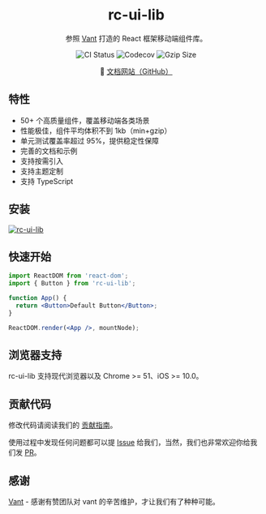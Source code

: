 <h1 align="center">rc-ui-lib</h1>

<p align="center">参照 <a href="https://github.com/youzan/vant">Vant</a> 打造的 React 框架移动端组件库。</p>
<p align="center">
  <img src="https://img.shields.io/github/workflow/status/rancui/rc-ui-lib/CI/main?style=flat-square" alt="CI Status" />
  <img alt="Codecov" src="https://img.shields.io/codecov/c/github/rancui/rc-ui-lib?color=%236CC73F&logo=%236CC73F&logoColor=%236CC73F&style=flat-square">
  <img src="https://img.badgesize.io/https://unpkg.com/rc-ui-lib/lib/rc-ui-lib.min.js?compression=gzip&style=flat-square&label=gzip%20size&color=#4fc08d" alt="Gzip Size" />
</p>
<p align="center">
  🌈 <a href="https://rancui.github.io/rc-ui-lib/">文档网站（GitHub）</a>
</p>

## 特性

- 50+ 个高质量组件，覆盖移动端各类场景
- 性能极佳，组件平均体积不到 1kb（min+gzip）
- 单元测试覆盖率超过 95%，提供稳定性保障
- 完善的文档和示例
- 支持按需引入
- 支持主题定制
- 支持 TypeScript

## 安装

[![rc-ui-lib](https://nodei.co/npm/rc-ui-lib.png)](https://npmjs.org/package/rc-ui-lib)

## 快速开始

```jsx
import ReactDOM from 'react-dom';
import { Button } from 'rc-ui-lib';

function App() {
  return <Button>Default Button</Button>;
}

ReactDOM.render(<App />, mountNode);
```

## 浏览器支持

rc-ui-lib 支持现代浏览器以及 Chrome >= 51、iOS >= 10.0。

## 贡献代码

修改代码请阅读我们的 [贡献指南](https://rancui.github.io/rc-ui-lib/#/zh-CN/contribution)。

使用过程中发现任何问题都可以提 [Issue](https://github.com/rancui/rc-ui-lib/issues) 给我们，当然，我们也非常欢迎你给我们发 [PR](https://github.com/rancui/rc-ui-lib/pulls)。

## 感谢

[Vant](https://github.com/youzan/vant) - 感谢有赞团队对 vant 的辛苦维护，才让我们有了种种可能。

